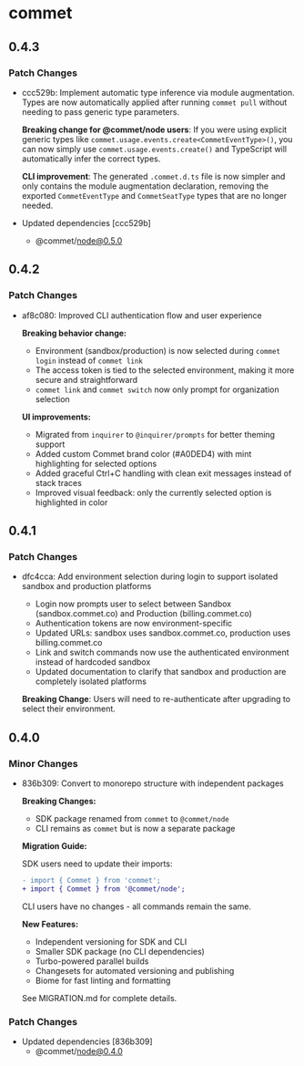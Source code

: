 # commet

## 0.4.3

### Patch Changes

- ccc529b: Implement automatic type inference via module augmentation. Types are now automatically applied after running `commet pull` without needing to pass generic type parameters.

  **Breaking change for @commet/node users**: If you were using explicit generic types like `commet.usage.events.create<CommetEventType>()`, you can now simply use `commet.usage.events.create()` and TypeScript will automatically infer the correct types.

  **CLI improvement**: The generated `.commet.d.ts` file is now simpler and only contains the module augmentation declaration, removing the exported `CommetEventType` and `CommetSeatType` types that are no longer needed.

- Updated dependencies [ccc529b]
  - @commet/node@0.5.0

## 0.4.2

### Patch Changes

- af8c080: Improved CLI authentication flow and user experience

  **Breaking behavior change:**

  - Environment (sandbox/production) is now selected during `commet login` instead of `commet link`
  - The access token is tied to the selected environment, making it more secure and straightforward
  - `commet link` and `commet switch` now only prompt for organization selection

  **UI improvements:**

  - Migrated from `inquirer` to `@inquirer/prompts` for better theming support
  - Added custom Commet brand color (#A0DED4) with mint highlighting for selected options
  - Added graceful Ctrl+C handling with clean exit messages instead of stack traces
  - Improved visual feedback: only the currently selected option is highlighted in color

## 0.4.1

### Patch Changes

- dfc4cca: Add environment selection during login to support isolated sandbox and production platforms

  - Login now prompts user to select between Sandbox (sandbox.commet.co) and Production (billing.commet.co)
  - Authentication tokens are now environment-specific
  - Updated URLs: sandbox uses sandbox.commet.co, production uses billing.commet.co
  - Link and switch commands now use the authenticated environment instead of hardcoded sandbox
  - Updated documentation to clarify that sandbox and production are completely isolated platforms

  **Breaking Change**: Users will need to re-authenticate after upgrading to select their environment.

## 0.4.0

### Minor Changes

- 836b309: Convert to monorepo structure with independent packages

  **Breaking Changes:**

  - SDK package renamed from `commet` to `@commet/node`
  - CLI remains as `commet` but is now a separate package

  **Migration Guide:**

  SDK users need to update their imports:

  ```diff
  - import { Commet } from 'commet';
  + import { Commet } from '@commet/node';
  ```

  CLI users have no changes - all commands remain the same.

  **New Features:**

  - Independent versioning for SDK and CLI
  - Smaller SDK package (no CLI dependencies)
  - Turbo-powered parallel builds
  - Changesets for automated versioning and publishing
  - Biome for fast linting and formatting

  See MIGRATION.md for complete details.

### Patch Changes

- Updated dependencies [836b309]
  - @commet/node@0.4.0
